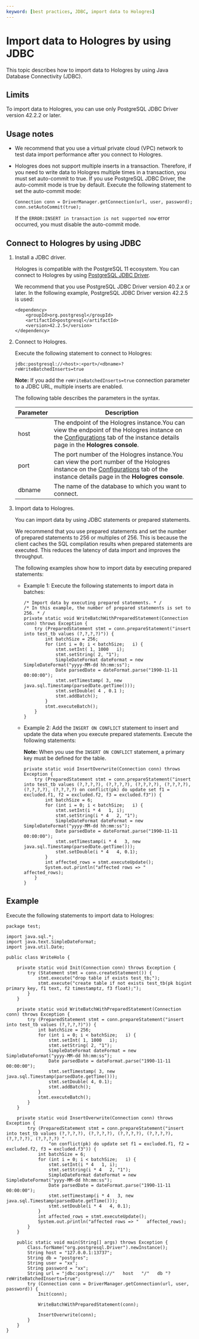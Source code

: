 ```yaml
---
keyword: [best practices, JDBC, import data to Hologres]
---
```


# Import data to Hologres by using JDBC

This topic describes how to import data to Hologres by using Java Database Connectivity \(JDBC\).

## Limits

To import data to Hologres, you can use only PostgreSQL JDBC Driver version 42.2.2 or later.

## Usage notes

-   We recommend that you use a virtual private cloud \(VPC\) network to test data import performance after you connect to Hologres.
-   Hologres does not support multiple inserts in a transaction. Therefore, if you need to write data to Hologres multiple times in a transaction, you must set auto-commit to true. If you use PostgreSQL JDBC Driver, the auto-commit mode is true by default. Execute the following statement to set the auto-commit mode:

    ```
    Connection conn = DriverManager.getConnection(url, user, password);
    conn.setAutoCommit(true);
    ```

    If the `ERROR:INSERT in transaction is not supported now` error occurred, you must disable the auto-commit mode.


## Connect to Hologres by using JDBC

1.  Install a JDBC driver.

    Hologres is compatible with the PostgreSQL 11 ecosystem. You can connect to Hologres by using [PostgreSQL JDBC Driver](https://mvnrepository.com/artifact/org.postgresql/postgresql?spm=a2c4g.11186623.2.10.4d6430edjM1H06).

    We recommend that you use PostgreSQL JDBC Driver version 40.2.x or later. In the following example, PostgreSQL JDBC Driver version 42.2.5 is used:

    ```
    <dependency>
        <groupId>org.postgresql</groupId>
        <artifactId>postgresql</artifactId>
        <version>42.2.5</version>
    </dependency>
    ```

2.  Connect to Hologres.

    Execute the following statement to connect to Hologres:

    ```
    jdbc:postgresql://<host>:<port>/<dbname>? reWriteBatchedInserts=true
    ```

    **Note:** If you add the `reWriteBatchedInserts=true` connection parameter to a JDBC URL, multiple inserts are enabled.

    The following table describes the parameters in the syntax.

    |Parameter|Description|
    |---------|-----------|
    |host|The endpoint of the Hologres instance.You can view the endpoint of the Hologres instance on the [Configurations](https://hologram.console.aliyun.com/#/instance) tab of the instance details page in the **Hologres console**. |
    |port|The port number of the Hologres instance.You can view the port number of the Hologres instance on the [Configurations](https://hologram.console.aliyun.com/#/instance) tab of the instance details page in the **Hologres console**. |
    |dbname|The name of the database to which you want to connect.|

3.  Import data to Hologres.

    You can import data by using JDBC statements or prepared statements.

    We recommend that you use prepared statements and set the number of prepared statements to 256 or multiples of 256. This is because the client caches the SQL compilation results when prepared statements are executed. This reduces the latency of data import and improves the throughput.

    The following examples show how to import data by executing prepared statements:

    -   Example 1: Execute the following statements to import data in batches:

        ```
        /* Import data by executing prepared statements. * /
        /* In this example, the number of prepared statements is set to 256. * /
        private static void WriteBatchWithPreparedStatement(Connection conn) throws Exception {
            try (PreparedStatement stmt = conn.prepareStatement("insert into test_tb values (?,?,?,?)")) {
                int batchSize = 256;
                for (int i = 0; i < batchSize;   i) {
                    stmt.setInt( 1, 1000   i);
                    stmt.setString( 2, "1");
                    SimpleDateFormat dateFormat = new SimpleDateFormat("yyyy-MM-dd hh:mm:ss");
                    Date parsedDate = dateFormat.parse("1990-11-11 00:00:00");
                    stmt.setTimestamp( 3, new java.sql.Timestamp(parsedDate.getTime()));
                    stmt.setDouble( 4 , 0.1 );
                    stmt.addBatch();
                }
                stmt.executeBatch();
            }
        }
        ```

    -   Example 2: Add the `INSERT ON CONFLICT` statement to insert and update the data when you execute prepared statements. Execute the following statements:

        **Note:** When you use the `INSERT ON CONFLICT` statement, a primary key must be defined for the table.

        ```
        private static void InsertOverwrite(Connection conn) throws Exception {
            try (PreparedStatement stmt = conn.prepareStatement("insert into test_tb values (?,?,?,?), (?,?,?,?), (?,?,?,?), (?,?,?,?), (?,?,?,?), (?,?,?,?) on conflict(pk) do update set f1 = excluded.f1, f2 = excluded.f2, f3 = excluded.f3")) {
                int batchSize = 6;
                for (int i = 0; i < batchSize;   i) {
                    stmt.setInt(i * 4   1, i);
                    stmt.setString(i * 4   2, "1");
                    SimpleDateFormat dateFormat = new SimpleDateFormat("yyyy-MM-dd hh:mm:ss");
                    Date parsedDate = dateFormat.parse("1990-11-11 00:00:00");
                    stmt.setTimestamp(i * 4   3, new java.sql.Timestamp(parsedDate.getTime()));
                    stmt.setDouble(i * 4   4, 0.1);
                }
                int affected_rows = stmt.executeUpdate();
                System.out.println("affected rows => "   affected_rows);
            }
        }
        ```


## Example

Execute the following statements to import data to Hologres:

```
package test;

import java.sql.*;
import java.text.SimpleDateFormat;
import java.util.Date;

public class WriteHolo {

    private static void Init(Connection conn) throws Exception {
        try (Statement stmt = conn.createStatement()) {
            stmt.execute("drop table if exists test_tb;");
            stmt.execute("create table if not exists test_tb(pk bigint primary key, f1 text, f2 timestamptz, f3 float);");
        }
    }

    private static void WriteBatchWithPreparedStatement(Connection conn) throws Exception {
        try (PreparedStatement stmt = conn.prepareStatement("insert into test_tb values (?,?,?,?)")) {
            int batchSize = 256;
            for (int i = 0; i < batchSize;   i) {
                stmt.setInt( 1, 1000   i);
                stmt.setString( 2, "1");
                SimpleDateFormat dateFormat = new SimpleDateFormat("yyyy-MM-dd hh:mm:ss");
                Date parsedDate = dateFormat.parse("1990-11-11 00:00:00");
                stmt.setTimestamp( 3, new java.sql.Timestamp(parsedDate.getTime()));
                stmt.setDouble( 4, 0.1);
                stmt.addBatch();
            }
            stmt.executeBatch();
        }
    }

    private static void InsertOverwrite(Connection conn) throws Exception {
        try (PreparedStatement stmt = conn.prepareStatement("insert into test_tb values (?,?,?,?), (?,?,?,?), (?,?,?,?), (?,?,?,?), (?,?,?,?), (?,?,?,?) "  
                "on conflict(pk) do update set f1 = excluded.f1, f2 = excluded.f2, f3 = excluded.f3")) {
            int batchSize = 6;
            for (int i = 0; i < batchSize;   i) {
                stmt.setInt(i * 4   1, i);
                stmt.setString(i * 4   2, "1");
                SimpleDateFormat dateFormat = new SimpleDateFormat("yyyy-MM-dd hh:mm:ss");
                Date parsedDate = dateFormat.parse("1990-11-11 00:00:00");
                stmt.setTimestamp(i * 4   3, new java.sql.Timestamp(parsedDate.getTime()));
                stmt.setDouble(i * 4   4, 0.1);
            }
            int affected_rows = stmt.executeUpdate();
            System.out.println("affected rows => "   affected_rows);
        }
    }

    public static void main(String[] args) throws Exception {
        Class.forName("org.postgresql.Driver").newInstance();
        String host = "127.0.0.1:13737";
        String db = "postgres";
        String user = "xx";
        String password = "xx";
        String url = "jdbc:postgresql://"   host   "/"   db "? reWriteBatchedInserts=true";
        try (Connection conn = DriverManager.getConnection(url, user, password)) {
            Init(conn);

            WriteBatchWithPreparedStatement(conn);

            InsertOverwrite(conn);
        }
    }
}
```

